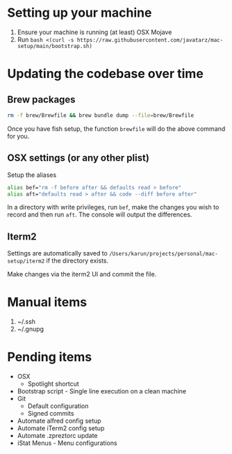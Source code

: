 # Setting up your machine

1. Ensure your machine is running (at least) OSX Mojave
1. Run `bash <(curl -s https://raw.githubusercontent.com/javatarz/mac-setup/main/bootstrap.sh)`

# Updating the codebase over time

## Brew packages
```bash
rm -f brew/Brewfile && brew bundle dump --file=brew/Brewfile
```

Once you have fish setup, the function `brewfile` will do the above command for you.

## OSX settings (or any other plist)
Setup the aliases
```bash
alias bef="rm -f before after && defaults read > before"
alias aft="defaults read > after && code --diff before after"
```

In a directory with write privileges, run `bef`, make the changes you wish to record and then run `aft`. The console will output the differences.

## Iterm2
Settings are automatically saved to `/Users/karun/projects/personal/mac-setup/iterm2` if the directory exists.

Make changes via the iterm2 UI and commit the file.

# Manual items

1. ~/.ssh
1. ~/.gnupg

# Pending items

* OSX
    * Spotlight shortcut
* Bootstrap script - Single line execution on a clean machine
* Git
    * Default configuration
    * Signed commits
* Automate alfred config setup
* Automate iTerm2 config setup
* Automate .zpreztorc update
* iStat Menus - Menu configurations
